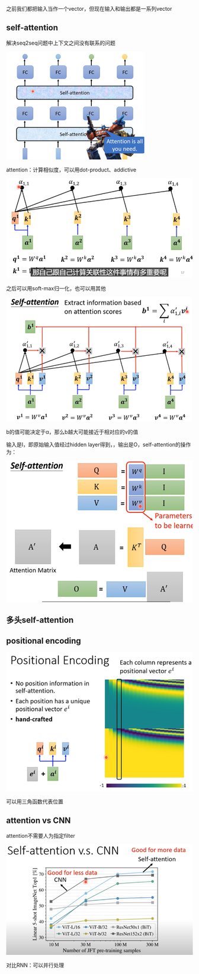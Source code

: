 之前我们都把输入当作一个vector，但现在输入和输出都是一系列vector

## self-attention

解决seq2seq问题中上下文之间没有联系的问题

<img src="../imags/image-20210812212920723.png" alt="image-20210812212920723" style="zoom:50%;" />

attention：计算相似度，可以用dot-product、addictive

![image-20210812213521167](../imags/image-20210812213521167.png)

之后可以用soft-max归一化，也可以用其他

![image-20210812213852557](../imags/image-20210812213852557.png)

b的值可能决定于α，那么b越大可能接近于相对应的v的值

输入是I，即原始输入值经过hidden layer得到，，输出是O，self-attention的操作为：

![image-20210812215141396](../imags/image-20210812215141396.png)

## 多头self-attention



## positional encoding

![image-20210812220518090](../imags/image-20210812220518090.png)

可以用三角函数代表位置

## attention vs CNN

attention不需要人为指定filter

![image-20210812222558699](../imags/image-20210812222558699.png)



对比RNN：可以并行处理